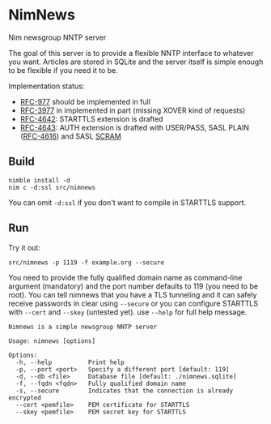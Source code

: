 NimNews
=======

Nim newsgroup NNTP server

The goal of this server is to provide a flexible NNTP interface to whatever you want. Articles are stored in SQLite and the server itself is simple enough to be flexible if you need it to be.

Implementation status:

- [RFC-977] should be implemented in full
- [RFC-3977] in implemented in part (missing XOVER kind of requests)
- [RFC-4642]: STARTTLS extension is drafted
- [RFC-4643]: AUTH extension is drafted with USER/PASS, SASL PLAIN ([RFC-4616]) and SASL [SCRAM]

Build
-----

    nimble install -d
    nim c -d:ssl src/nimnews

You can omit `-d:ssl` if you don't want to compile in STARTTLS support.

Run
---

Try it out:

    src/nimnews -p 1119 -f example.org --secure

You need to provide the fully qualified domain name as command-line argument (mandatory) and the port number defaults to 119 (you need to be root). You can tell nimnews that you have a TLS tunneling and it can safely receive passwords in clear using `--secure` or you can configure STARTTLS with `--cert` and `--skey` (untested yet). use `--help` for full help message.

```
Nimnews is a simple newsgroup NNTP server

Usage: nimnews [options]

Options:
  -h, --help          Print help
  -p, --port <port>   Specify a different port [default: 119]
  -d, --db <file>     Database file [default: ./nimnews.sqlite]
  -f, --fqdn <fqdn>   Fully qualified domain name
  -s, --secure        Indicates that the connection is already encrypted
  --cert <pemfile>    PEM certificate for STARTTLS
  --skey <pemfile>    PEM secret key for STARTTLS
```

[RFC-977]: https://tools.ietf.org/html/rfc977
[RFC-3977]: https://tools.ietf.org/html/rfc3977
[RFC-4616]: https://tools.ietf.org/html/rfc4616
[RFC-4642]: https://tools.ietf.org/html/rfc4642
[RFC-4643]: https://tools.ietf.org/html/rfc4643
[SCRAM]: https://nimble.directory/pkg/scram
